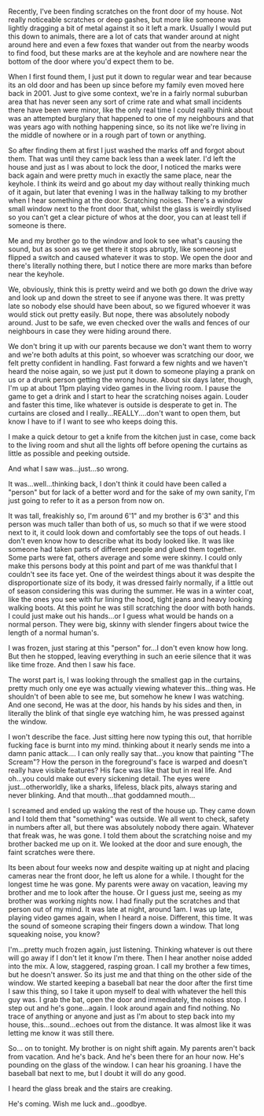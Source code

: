 Recently, I've been finding scratches on the front door of my house. Not really noticeable scratches or deep gashes, but more like someone was lightly dragging a bit of metal against it so it left a mark. Usually I would put this down to animals, there are a lot of cats that wander around at night around here and even a few foxes that wander out from the nearby woods to find food, but these marks are at the keyhole and are nowhere near the bottom of the door where you'd expect them to be. 

When I first found them, I just put it down to regular wear and tear because its an old door and has been up since before my family even moved here back in 2001. Just to give some context, we're in a fairly normal suburban area that has never seen any sort of crime rate and what small incidents there have been were minor, like the only real time I could really think about was an attempted burglary that happened to one of my neighbours and that was years ago with nothing happening since, so its not like we're living in the middle of nowhere or in a rough part of town or anything. 

So after finding them at first I just washed the marks off and forgot about them. That was until they came back less than a week later. I'd left the house and just as I was about to lock the door, I noticed the marks were back again and were pretty much in exactly the same place, near the keyhole. I think its weird and go about my day without really thinking much of it again, but later that evening I was in the hallway talking to my brother when I hear something at the door. Scratching noises. There's a window small window next to the front door that, whilst the glass is weirdly stylised so you can't get a clear picture of whos at the door, you can at least tell if someone is there. 

Me and my brother go to the window and look to see what's causing the sound, but as soon as we get there it stops abruptly, like someone just flipped a switch and caused whatever it was to stop. We open the door and there's literally nothing there, but I notice there are more marks than before near the keyhole. 

We, obviously, think this is pretty weird and we both go down the drive way and look up and down the street to see if anyone was there. It was pretty late so nobody else should have been about, so we figured whoever it was would stick out pretty easily. But nope, there was absolutely nobody around. Just to be safe, we even checked over the walls and fences of our neighbours in case they were hiding around there. 

We don't bring it up with our parents because we don't want them to worry and we're both adults at this point, so whoever was scratching our door, we felt pretty confident in handling. Fast forward a few nights and we haven't heard the noise again, so we just put it down to someone playing a prank on us or a drunk person getting the wrong house. About six days later, though, I'm up at about 11pm playing video games in the living room. I pause the game to get a drink and I start to hear the scratching noises again. Louder and faster this time, like whatever is outside is desperate to get in. The curtains are closed and I really...REALLY....don't want to open them, but know I have to if I want to see who keeps doing this. 

I make a quick detour to get a knife from the kitchen just in case, come back to the living room and shut all the lights off before opening the curtains as little as possible and peeking outside. 

And what I saw was...just...so wrong. 

It was...well...thinking back, I don't think it could have been called a "person" but for lack of a better word and for the sake of my own sanity, I'm just going to refer to it as a person from now on. 

It was tall, freakishly so, I'm around 6'1" and my brother is 6'3" and this person was much taller than both of us, so much so that if we were stood next to it, it could look down and comfortably see the tops of out heads. I don't even know how to describe what its body looked like. It was like someone had taken parts of different people and glued them together. Some parts were fat, others average and some were skinny. I could only make this persons body at this point and part of me was thankful that I couldn't see its face yet. One of the weirdest things about it was despite the disproportionate size of its body, it was dressed fairly normally, if a little out of season considering this was during the summer. He was in a winter coat, like the ones you see with fur lining the hood, tight jeans and heavy looking walking boots. At this point he was still scratching the door with both hands. I could just make out his hands...or I guess what would be hands on a normal person. They were big, skinny with slender fingers about twice the length of a normal human's. 

I was frozen, just staring at this "person" for...I don't even know how long. But then he stopped, leaving everything in such an eerie silence that it was like time froze. And then I saw his face. 

The worst part is, I was looking through the smallest gap in the curtains, pretty much only one eye was actually viewing whatever this...thing was. He shouldn't of been able to see me, but somehow he knew I was watching. And one second, He was at the door, his hands by his sides and then, in literally the blink of that single eye watching him, he was pressed against the window. 

I won't describe the face. Just sitting here now typing this out, that horrible fucking face is burnt into my mind. thinking about it nearly sends me into a damn panic attack.... I can only really say that...you know that painting "The Scream"? How the person in the foreground's face is warped and doesn't really have visible features? His face was like that but in real life. And oh...you could make out every sickening detail. The eyes were just...otherworldly, like a sharks, lifeless, black pits, always staring and never blinking. And that mouth...that goddamned mouth... 

I screamed and ended up waking the rest of the house up. They came down and I told them that "something" was outside. We all went to check, safety in numbers after all, but there was absolutely nobody there again. Whatever that freak was, he was gone. I told them about the scratching noise and my brother backed me up on it. We looked at the door and sure enough, the faint scratches were there. 

Its been about four weeks now and despite waiting up at night and placing cameras near the front door, he left us alone for a while. I thought for the longest time he was gone. My parents were away on vacation, leaving my brother and me to look after the house. Or I guess just me, seeing as my brother was working nights now. I had finally put the scratches and that person out of my mind. It was late at night, around 1am. I was up late, playing video games again, when I heard a noise. Different, this time. It was the sound of someone scraping their fingers down a window. That long squeaking noise, you know? 

I'm...pretty much frozen again, just listening. Thinking whatever is out there will go away if I don't let it know I'm there. Then I hear another noise added into the mix. A low, staggered, rasping groan. I call my brother a few times, but he doesn't answer. So its just me and that thing on the other side of the window. We started keeping a baseball bat near the door after the first time I saw this thing, so I take it upon myself to deal with whatever the hell this guy was. I grab the bat, open the door and immediately, the noises stop. I step out and he's gone...again. I look around again and find nothing. No trace of anything or anyone and just as I'm about to step back into my house, this...sound...echoes out from the distance. It was almost like it was letting me know it was still there. 

So... on to tonight. My brother is on night shift again. My parents aren't back from vacation. And he's back.  And he's been there for an hour now. He's pounding on the glass of the window. I can hear his groaning. I have the baseball bat next to me, but I doubt it will do any good. 

I heard the glass break and the stairs are creaking. 

He's coming. Wish me luck and...goodbye.
